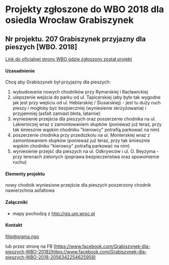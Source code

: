 # Projekty zgłoszone do WBO 2018 dla osiedla Wrocław Grabiszynek

## Nr projektu. 207 Grabiszynek przyjazny dla pieszych [WBO. 2018]

[Link do oficjalnej strony WBO gdzie zgłoszony został projekt](https://www.wroclaw.pl/budzet-obywatelski-wroclaw/wbo2016/projekty-2018/projekt,id,207)

#### Uzasadnienie

Chcę aby Grabiszynek był przyjazny dla pieszych:
1. wybudowanie nowych chodników przy Rymarskiej i Racławickiej
2. ulepszenie wejścia do parku od ul. Tapicerskiej (aby było tak wygodne jak jest przy wejściu od ul. Heblarskiej / Ślusarskiej) - jest tu duży ruch pieszy i mogłoby być bezpieczniej (wyniesienie skrzyżowania) i przyjemniej (asfalt zamiast błota, latarnie)
3. wyniesienie przejścia dla pieszych oraz poszerzenie chodnika na ul. Lakierniczej wraz z zamontowaniem słupków (ponieważ już teraz, przy tak śmiesznie wąskim chodniku "kierowcy" potrafią parkować na nim)
4. poszerzenie chodnika przy przedszkolu na ul. Monterskiej wraz z zamontowaniem słupków (ponieważ już teraz, przy tak śmiesznie wąskim chodniku "kierowcy" potrafią parkować na nim)
5. wyniesienie przejść dla pieszych na ul. Odkrywców i ul. O. Beyzyma - przy terenach zielonych (poprawa bezpieczeństwa oraz spowolnienie ruchu)

#### Elementy projektu

nowy chodnik
wyniesione przejście dla pieszych
poszerzony chodnik
nawierzchnia asfaltowa

#### Załączniki

* mapy pochodzą z http://gis.um.wroc.pl

#### Kontakt

filip@sigma.ngo

lub przez stronę na FB [https://www.facebook.com/Grabiszynek-dla-pieszych-WBO-2018](https://www.facebook.com/Grabiszynek-dla-pieszych-WBO-2018-2056342254625958)
